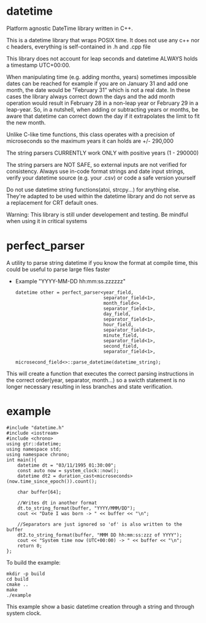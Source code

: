 # datetime
Platform agnostic DateTime library written in C++.

This is a datetime library that wraps POSIX time. It does not use any c++ nor c headers, everything is self-contained in .h and .cpp file

This library does not account for leap seconds and datetime ALWAYS holds a timestamp UTC+00:00. 

When manipulating time (e.g. adding months, years) sometimes impossible dates can be reached for example if you are on January 31 and add one month, the date would be "February 31" which is not a real date. In these cases
the library always correct down the days and the add month operation would result in February 28 in a non-leap year or February 29 in a leap-year. So, in a nutshell, when adding or subtracting years or months, be aware that
datetime can correct down the day if it extrapolates the limit to fit the new month.

Unlike C-like time functions, this class operates with a precision of microseconds so the maximum years it can holds are +/- 290,000

The string parsers CURRENTLY work ONLY with positive years (1 - 290000)

The string parsers are NOT SAFE, so external inputs are not verified for consistency. Always use in-code format strings and date input strings, verify your datetime source (e.g. your .csv) or code a safe version yourself

Do not use datetime string functions(atoi, strcpy...) for anything else. They're adapted to be used within the datetime library and do not serve as a replacement for CRT default ones.

Warning:
  This library is still under developement and testing. Be mindful when using it in critical systems

# perfect_parser

  A utility to parse string datetime if you know the format at compile time, this could be useful to parse large files faster 

  - Example "YYYY-MM-DD hh:mm:ss.zzzzzz"

        datetime other = perfect_parser<year_field,
                                        separator_field<1>,
                                        month_field<>,
                                        separator_field<1>,
                                        day_field,
                                        separator_field<1>,
                                        hour_field,
                                        separator_field<1>,
                                        minute_field,
                                        separator_field<1>,
                                        second_field,
                                        separator_field<1>,
                                        microsecond_field<>::parse_datetime(datetime_string);
  

This will create a function that executes the correct parsing instructions in the correct order(year, separator, month...) so a swicth statement is no longer necessary resulting in less branches and state verification.

# example

    #include "datetime.h"
    #include <iostream>
    #include <chrono>
    using gtr::datetime;
    using namespace std;
    using namespace chrono;
    int main(){    
        datetime dt = "03/11/1995 01:30:00";
        const auto now = system_clock::now();
        datetime dt2 = duration_cast<microseconds>(now.time_since_epoch()).count(); 

        char buffer[64];

        //Writes dt in another format
        dt.to_string_format(buffer, "YYYY/MMM/DD");
        cout << "Date I was born -> " << buffer << "\n";

        //Separators are just ignored so 'of' is also written to the buffer
        dt2.to_string_format(buffer, "MMM DD hh:mm:ss:zzz of YYYY");
        cout << "System time now (UTC+00:00) -> " << buffer << "\n"; 
        return 0;
    };

To build the example:

    mkdir -p build
    cd build
    cmake ..
    make
    ./example

This example show a basic datetime creation through a string and through system clock.

      
